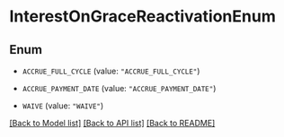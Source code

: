 # InterestOnGraceReactivationEnum

## Enum


* `ACCRUE_FULL_CYCLE` (value: `"ACCRUE_FULL_CYCLE"`)

* `ACCRUE_PAYMENT_DATE` (value: `"ACCRUE_PAYMENT_DATE"`)

* `WAIVE` (value: `"WAIVE"`)


[[Back to Model list]](../README.md#documentation-for-models) [[Back to API list]](../README.md#documentation-for-api-endpoints) [[Back to README]](../README.md)


